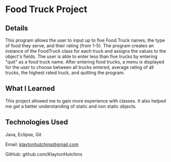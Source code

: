 # Food Truck Project

## Details
This program allows the user to input up to five Food Truck names, the type of food they serve, 
and their rating (from 1-5). The program creates an instance of the FoodTruck class for each truck 
and assigns the values to the object's fields. The user is able to enter less than five trucks by 
entering "quit" as a food truck name. After entering food trucks, a menu is displayed for the user 
to choose between all trucks entered, average rating of all trucks, the highest rated truck, and 
quitting the program.

## What I Learned
This project allowed me to gain more experience with classes. It also helped me get a better 
understanding of static and non static objects.

## Technologies Used
Java, Eclipse, Git

Email:
klaytonhutchins@gmail.com

GitHub:
github.com/KlaytonHutchins